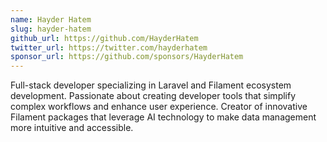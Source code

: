 ```yaml
---
name: Hayder Hatem
slug: hayder-hatem
github_url: https://github.com/HayderHatem
twitter_url: https://twitter.com/hayderhatem
sponsor_url: https://github.com/sponsors/HayderHatem
---
```


Full-stack developer specializing in Laravel and Filament ecosystem development. Passionate about creating developer tools that simplify complex workflows and enhance user experience. Creator of innovative Filament packages that leverage AI technology to make data management more intuitive and accessible. 